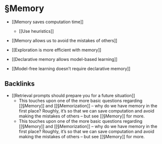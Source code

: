 # §Memory
* [[Memory saves computation time]]
	* [[Use heuristics]]
* [[Memory allows us to avoid the mistakes of others]]
* [[Exploration is more efficient with memory]]

* [[Declarative memory allows model-based learning]]
* [[Model-free learning doesn’t require declarative memory]]

## Backlinks
* [[Retrieval prompts should prepare you for a future situation]]
	* This touches upon one of the more basic questions regarding [[§Memory]] and [[§Memorization]] – why do we have memory in the first place? Roughly, it’s so that we can save computation and avoid making the mistakes of others – but see [[§Memory]] for more.
	* This touches upon one of the more basic questions regarding [[§Memory]] and [[§Memorization]] – why do we have memory in the first place? Roughly, it’s so that we can save computation and avoid making the mistakes of others – but see [[§Memory]] for more.

<!-- {BearID:456F21D9-C9F7-44D1-9897-60AF65017BF2-471-000001346D08A4E0} -->
